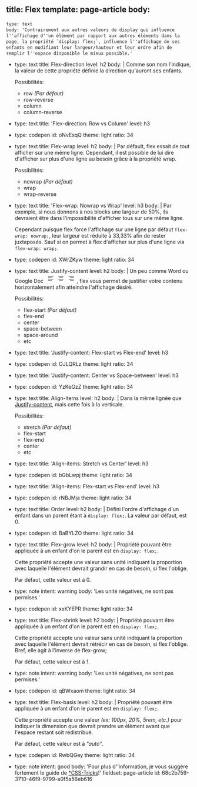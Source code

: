 title: Flex
template: page-article
body:
  -
    type: text
    body: 'Contrairement aux autres valeurs de display qui influence l''affichage d''un élément par rapport aux autres éléments dans la page, la propriété `display: flex;`, influence l''affichage de ses enfants en modifiant leur largeur/hauteur et leur ordre afin de remplir l''espace disponible le mieux possible.'
  -
    type: text
    title: Flex-direction
    level: h2
    body: |
      Comme son nom l'indique, la valeur de cette propriété définie la direction qu'auront ses enfants. 
      
      Possibilités:
      
      - row _(Par défaut)_
      - row-reverse
      - column
      - column-reverse
  -
    type: text
    title: 'Flex-direction: Row vs Column'
    level: h3
  -
    type: codepen
    id: oNvExqQ
    theme: light
    ratio: 34
  -
    type: text
    title: Flex-wrap
    level: h2
    body: |
      Par défault, flex essait de tout afficher sur une même ligne. Cependant, il est possible de lui dire d'afficher sur plus d'une ligne au besoin grâce à la propriété wrap.
      
      Possibilités:
      
      - nowrap _(Par défaut)_
      - wrap
      - wrap-reverse
  -
    type: text
    title: 'Flex-wrap: Nowrap vs Wrap'
    level: h3
    body: |
      Par exemple, si nous donnons à nos blocks une largeur de 50%, ils devraient être dans l'impossibilité d'afficher tous sur une même ligne. 
      
      Cependant puisque flex force l'affichage sur une ligne par défaut `flex-wrap: nowrap;`, leur largeur est réduite à 33,33% afin de rester juxtaposés. Sauf si on permet à flex d'afficher sur plus d'une ligne via `flex-wrap: wrap;`.
  -
    type: codepen
    id: XWrZKyw
    theme: light
    ratio: 34
  -
    type: text
    title: Justify-content
    level: h2
    body: |
      Un peu comme Word ou Google Doc ![justify-content](/assets/articles/justify-content.png), flex vous permet de justifier votre contenu horizontalement afin atteindre l'affichage désiré.
      
      Possibilités:
      
      - flex-start _(Par défaut)_
      - flex-end
      - center
      - space-between
      - space-around
      - etc
  -
    type: text
    title: 'Justify-content: Flex-start vs Flex-end'
    level: h3
  -
    type: codepen
    id: OJLQRLz
    theme: light
    ratio: 34
  -
    type: text
    title: 'Justify-content: Center vs Space-between'
    level: h3
  -
    type: codepen
    id: YzKeGzZ
    theme: light
    ratio: 34
  -
    type: text
    title: Align-items
    level: h2
    body: |
      Dans la même lignée que [Justify-content](#justify-content), mais cette fois à la verticale.
      
      Possibilités:
      
      - stretch _(Par défaut)_
      - flex-start
      - flex-end
      - center
      - etc
  -
    type: text
    title: 'Align-items: Stretch vs Center'
    level: h3
  -
    type: codepen
    id: bGbLwpj
    theme: light
    ratio: 34
  -
    type: text
    title: 'Align-items: Flex-start vs Flex-end'
    level: h3
  -
    type: codepen
    id: rNBJMja
    theme: light
    ratio: 34
  -
    type: text
    title: Order
    level: h2
    body: |
      Défini l'ordre d'affichage d'un enfant dans un parent étant à `display: flex;`.
      La valeur par défaut, est 0.
  -
    type: codepen
    id: BaBYLZO
    theme: light
    ratio: 34
  -
    type: text
    title: Flex-grow
    level: h2
    body: |
      Propriété pouvant être appliquée à un enfant d'on le parent est en `display: flex;`. 
      
      Cette propriété accepte une valeur sans unité indiquant la proportion avec laquelle l'élément devrait grandir en cas de besoin, si flex l'oblige.
      
      Par défaut, cette valeur est à 0.
  -
    type: note
    intent: warning
    body: 'Les unité négatives, ne sont pas permises.'
  -
    type: codepen
    id: xxKYEPR
    theme: light
    ratio: 34
  -
    type: text
    title: Flex-shrink
    level: h2
    body: |
      Propriété pouvant être appliquée à un enfant d'on le parent est en `display: flex;`. 
      
      Cette propriété accepte une valeur sans unité indiquant la proportion avec laquelle l'élément devrait rétrécir en cas de besoin, si flex l'oblige. Bref, elle agit à l'inverse de flex-grow;
      
      Par défaut, cette valeur est à 1.
  -
    type: note
    intent: warning
    body: 'Les unité négatives, ne sont pas permises.'
  -
    type: codepen
    id: qBWxaom
    theme: light
    ratio: 34
  -
    type: text
    title: Flex-basis
    level: h2
    body: |
      Propriété pouvant être appliquée à un enfant d'on le parent est en `display: flex;`. 
      
      Cette propriété accepte une valeur _(ex: 100px, 20%, 5rem, etc.)_ pour indiquer la dimension que devrait prendre un élément avant que l'espace restant soit redistribué.
      
      Par défaut, cette valeur est à _"auto"_.
  -
    type: codepen
    id: RwbQGey
    theme: light
    ratio: 34
  -
    type: note
    intent: good
    body: 'Pour plus d''information, je vous suggère fortement le guide de [*️CSS-Tricks](https://css-tricks.com/snippets/css/a-guide-to-flexbox/)!'
fieldset: page-article
id: 68c2b759-3710-46f9-9799-a0f5a56eb616

